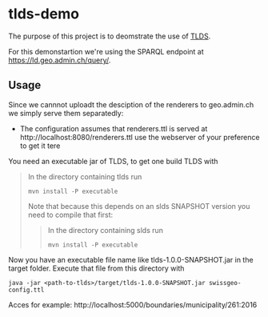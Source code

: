 # tlds-demo

The purpose of this project is to deomstrate the use of [TLDS](https://github.com/linked-solutions/tlds).

For this demonstartion we're using the SPARQL endpoint at https://ld.geo.admin.ch/query/.

## Usage

Since we cannnot uploadt the desciption of the renderers to geo.admin.ch we simply serve them separatedly:
 * The configuration assumes that renderers.ttl is served at http://localhost:8080/renderers.ttl use the webserver of your preference to get it tere

You need an executable jar of TLDS, to get one build TLDS with

>In the directory containing tlds run
> ```
> mvn install -P executable
> ```
>
> Note that because this depends on an slds SNAPSHOT version you need to compile that first:
>
>> In the directory containing slds run
>> ```
>> mvn install -P executable
>> ```

Now you have an executable file name like tlds-1.0.0-SNAPSHOT.jar in the target folder. Execute that file from this directory with

```
java -jar <path-to-tlds>/target/tlds-1.0.0-SNAPSHOT.jar swissgeo-config.ttl
```

Acces for example: http://localhost:5000/boundaries/municipality/261:2016


